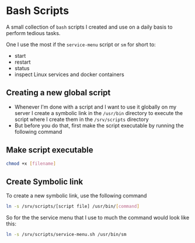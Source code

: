 # Bash Scripts

A small collection of `bash` scripts I created and use on a daily basis to perform tedious tasks. 

One I use the most if the `service-menu` script or `sm` for short to:

- start
- restart
- status
- inspect Linux services and docker containers

## Creating a new global script

- Whenever I'm done with a script and I want to use it globally on my server I create a symbolic link in the `/usr/bin` directory to execute the script where I create them in the `/srv/scripts` directory
- But before you do that, first make the script executable by running the following command

## Make script executable

```sh
chmod +x [filename]
```

## Create Symbolic link

To create a new symbolic link, use the following command

```sh
ln -s /srv/scripts/[script file] /usr/bin/[command]
```

So for the the service menu that I use to much the command would look like this:

```sh
ln -s /srv/scripts/service-menu.sh /usr/bin/sm
```
